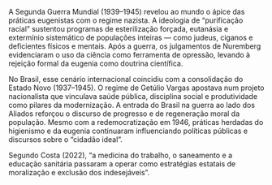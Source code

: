 A Segunda Guerra Mundial (1939–1945) revelou ao mundo o ápice das práticas eugenistas com o regime nazista. A ideologia de “purificação racial” sustentou programas de esterilização forçada, eutanásia e extermínio sistemático de populações inteiras — como judeus, ciganos e deficientes físicos e mentais. Após a guerra, os julgamentos de Nuremberg evidenciaram o uso da ciência como ferramenta de opressão, levando à rejeição formal da eugenia como doutrina científica.

No Brasil, esse cenário internacional coincidiu com a consolidação do Estado Novo (1937–1945). O regime de Getúlio Vargas apostava num projeto nacionalista que vinculava saúde pública, disciplina social e produtividade como pilares da modernização. A entrada do Brasil na guerra ao lado dos Aliados reforçou o discurso de progresso e de regeneração moral da população. Mesmo com a redemocratização em 1946, práticas herdadas do higienismo e da eugenia continuaram influenciando políticas públicas e discursos sobre o “cidadão ideal”.

Segundo Costa (2022), “a medicina do trabalho, o saneamento e a educação sanitária passaram a operar como estratégias estatais de moralização e exclusão dos indesejáveis”.
